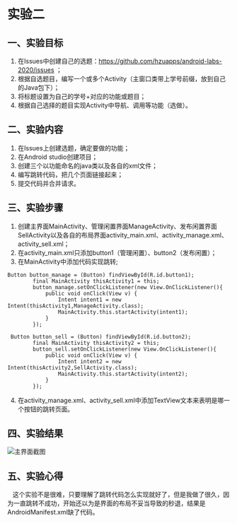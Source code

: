 # 实验二  
## 一、实验目标  
1. 在Issues中创建自己的选题：https://github.com/hzuapps/android-labs-2020/issues ；
2. 根据自选题目，编写一个或多个Activity（主窗口类带上学号前缀，放到自己的Java包下）；
3. 将标题设置为自己的学号+对应的功能或题目；
4. 根据自己选择的题目实现Activity中导航、调用等功能（选做）。
## 二、实验内容  
1. 在Issues上创建选题，确定要做的功能； 
2. 在Android studio创建项目； 
3. 创建三个以功能命名的java类以及各自的xml文件； 
4. 编写跳转代码，把几个页面链接起来；    
5. 提交代码并合并请求。 
## 三、实验步骤  
1. 创建主界面MainActivity、管理闲置界面ManageActivity、发布闲置界面SellActivity以及各自的布局界面activity_main.xml、activity_manage.xml、activity_sell.xml；
2. 在activity_main.xml只添加button1（管理闲置）、button2（发布闲置）；
3. 在MainActivity中添加代码实现跳转;
```
Button button_manage = (Button) findViewById(R.id.button1);
        final MainActivity thisActivity1 = this;
        button_manage.setOnClickListener(new View.OnClickListener(){
            public void onClick(View v) {
                Intent intent1 = new Intent(thisActivity1,ManageActivity.class);
                MainActivity.this.startActivity(intent1);
            }
        });
```
```
 Button button_sell = (Button) findViewById(R.id.button2);
        final MainActivity thisActivity2 = this;
        button_sell.setOnClickListener(new View.OnClickListener(){
            public void onClick(View v) {
                Intent intent2 = new Intent(thisActivity2,SellActivity.class);
                MainActivity.this.startActivity(intent2);
            }
        });
```
4. 在activity_manage.xml、activity_sell.xml中添加TextView文本来表明是哪一个按钮的跳转页面。
## 四、实验结果  
![主界面截图](https://github.com/liangyunrong/android-labs-2020/blob/master/students/net1814080903237/app/src/main/res/drawable/sy2.png)
## 五、实验心得  
&#160; &#160;这个实验不是很难，只要理解了跳转代码怎么实现就好了，但是我做了很久，因为一直跳转不成功，开始还以为是界面的布局不妥当导致的秒退，结果是AndroidManifest.xml缺了代码。
